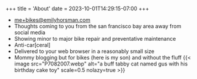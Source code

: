 +++
title = 'About'
date = 2023-10-01T14:29:15-07:00
+++

- [me+bikes@emilyhorsman.com](mailto:me+bikes@emilyhorsman.com)
- Thoughts coming to you from the san francisco bay area away from social media
- Showing minor to major bike repair and preventative maintenance
- Anti-car[ceral]
- Delivered to your web browser in a reasonably small size
- Mommy blogging but for bikes (here is my son) and without the fluff
  {{< image src="P7082007.webp" alt="a buff tabby cat named gus with his birthday cake toy" scale=0.5 nolazy=true >}}
